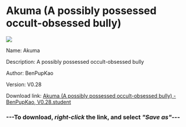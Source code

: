 # Akuma (A possibly possessed occult-obsessed bully)

<img src = "https://raw.githubusercontent.com/Arbiter1223/Koukou-Gurashi-Custom-Students/master/Students/Files/Akuma%20(A%20possibly%20possessed%20occult-obsessed%20bully).png">

Name: Akuma

Description: A possibly possessed occult-obsessed bully

Author: BenPupKao

Version: V0.28

Download link: <a href="https://raw.githubusercontent.com/Arbiter1223/Koukou-Gurashi-Custom-Students/master/Students/Files/Akuma%20(A%20possibly%20possessed%20occult-obsessed%20bully)%20-%20BenPupKao%2C%20V0.28.student">Akuma (A possibly possessed occult-obsessed bully) - BenPupKao, V0.28.student</a>

### ---**To download, _right-click_ the link, and select _"Save as"_**---

